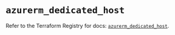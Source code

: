 # `azurerm_dedicated_host`

Refer to the Terraform Registry for docs: [`azurerm_dedicated_host`](https://registry.terraform.io/providers/hashicorp/azurerm/3.102.0/docs/resources/dedicated_host).
